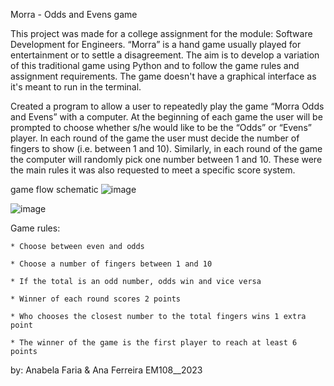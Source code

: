 Morra - Odds and Evens game


This project was made for a college assignment for the module: Software Development for Engineers.
“Morra” is a hand game usually played for entertainment or to settle a disagreement.
The aim is to develop a variation of this traditional game using Python and to follow the game rules and assignment requirements.
The game doesn't have a graphical interface as it's meant to run in the terminal.

Created a program to allow a user to repeatedly play the game “Morra Odds and
Evens” with a computer. At the beginning of each game the user will be prompted to
choose whether s/he would like to be the “Odds” or “Evens” player. In each round of
the game the user must decide the number of fingers to show (i.e. between 1 and 10).
Similarly, in each round of the game the computer will randomly pick one number
between 1 and 10. These were the main rules it was also requested to meet a specific score system.

game flow schematic
![image](https://github.com/a-faria/Morra_Game/assets/122120022/549a5854-3d29-469e-a9fa-cda3e431ae02)

![image](https://github.com/a-faria/Morra_Game/assets/122120022/65d8ccbd-1d49-4584-8a50-c177a07911b8)

  
  Game rules: 
  
    * Choose between even and odds

    * Choose a number of fingers between 1 and 10

    * If the total is an odd number, odds win and vice versa

    * Winner of each round scores 2 points

    * Who chooses the closest number to the total fingers wins 1 extra point

    * The winner of the game is the first player to reach at least 6 points

                                                                          
 by: Anabela Faria & Ana Ferreira                       EM108__2023

